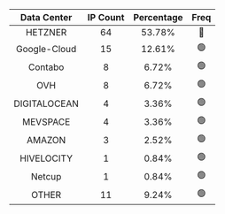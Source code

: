 | Data Center | IP Count | Percentage | Freq |
|:------------:|:--------:|:-----------:|:-----:|
| HETZNER | 64 | 53.78% | 🔴 |
| Google-Cloud | 15 | 12.61% | 🟢 |
| Contabo | 8 | 6.72% | 🟢 |
| OVH | 8 | 6.72% | 🟢 |
| DIGITALOCEAN | 4 | 3.36% | 🟢 |
| MEVSPACE | 4 | 3.36% | 🟢 |
| AMAZON | 3 | 2.52% | 🟢 |
| HIVELOCITY | 1 | 0.84% | 🟢 |
| Netcup | 1 | 0.84% | 🟢 |
| OTHER | 11 | 9.24% | 🟢 |